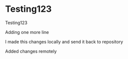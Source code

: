 # Testing123
Testing123

Adding one more line

I made this changes locally and send it back to repository

Added changes remotely
